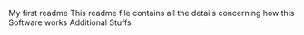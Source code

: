 My first readme
This readme file contains all the details concerning how this Software works
Additional Stuffs
